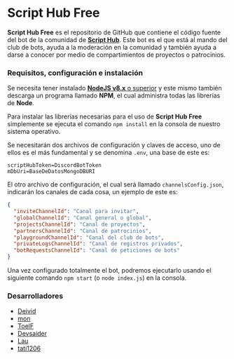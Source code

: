 # Script Hub Free
**Script Hub Free** es el repositorio de GitHub que contiene el código fuente del bot de la comunidad de [**Script Hub**](https://scripthubteam.github.io/ "Script Hub"). Este bot es el que está al mando del club de bots, ayuda a la moderación en la comunidad y también ayuda a darse a conocer por medio de compartimientos de proyectos o patrocinios.


### Requisitos, configuración e instalación
Se necesita tener instalado [**NodeJS v8.x** o superior](https://nodejs.org/en/download/ "NodeJS descargas") y este mismo también descarga un programa llamado **NPM**, el cual administra todas las librerías de **Node**.

Para instalar las librerías necesarias para el uso de **Script Hub Free** simplemente se ejecuta el comando `npm install` en la consola de nuestro sistema operativo.

Se necesitarán dos archivos de configuración y claves de acceso, uno de ellos es el más fundamental y se denomina `.env`, una base de este es:
```env
scriptHubToken=DiscordBotToken
mDbUri=BaseDeDatosMongoDBURI
```
El otro archivo de configuración, el cual será llamado `channelsConfig.json`, indicarán los canales de cada cosa, un ejemplo de este es:
```json
{
  "inviteChannelId": "Canal para invitar",
  "globalChannelId": "Canal general o global",
  "projectsChannelId": "Canal de proyectos",
  "partnersChannelId": "Canal de patrocinios",
  "playgroundChannelId": "Canal del club de bots",
  "privateLogsChannelId": "Canal de registros privados",
  "botRequestsChannelId": "Canal de peticiones de bots"
}
```

Una vez configurado totalmente el bot, podremos ejecutarlo usando el siguiente comando `npm start` (o `node index.js`) en la consola.

### Desarrolladores
- [Deivid](https://github.com/Drylotrans "Drylotrans")
- [mon](https://github.com/wwmon "mon")
- [ToelF](https://github.com/toelf412 "toelf412")
- [Devsaider](https://github.com/MrDevsaider "MrDevsaider")
- [Lau](https://github.com/Laauuu "Lau")
- [tati1206](https://github.com/tati1206 "tati1206")